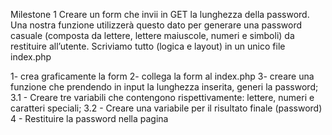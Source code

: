Milestone 1
Creare un form che invii in GET la lunghezza della password. Una nostra funzione utilizzerà questo dato per generare una password casuale (composta da lettere, lettere maiuscole, numeri e simboli) da restituire all’utente. Scriviamo tutto (logica e layout) in un unico file index.php

1- crea graficamente la form
2- collega la form al index.php
3- creare una funzione che prendendo in input la lunghezza inserita, generi la password;
3.1 - Creare tre variabili che contengono rispettivamente: lettere, numeri e caratteri speciali;
3.2 - Creare una variabile per il risultato finale (password)
4 - Restituire la password nella pagina
